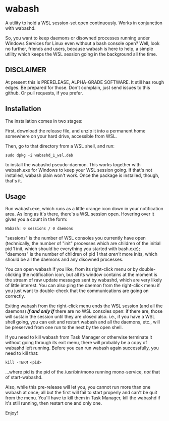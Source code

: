 # wabash

A utility to hold a WSL session-set open continuously. Works in conjunction with wabashd.

So, you want to keep daemons or disowned processes running under Windows Services for Linux even without a bash console open? Well, look no further, friends and users, because wabash is here to help, a simple utility which keeps the WSL session going in the background all the time.

## DISCLAIMER

At present this is PRERELEASE, ALPHA-GRADE SOFTWARE. It still has rough edges. Be prepared for those. Don't complain, just send issues to this github. Or pull requests, if you prefer.

## Installation

The installation comes in two stages:

First, download the release file, and unzip it into a permanent home somewhere on your hard drive, accessible from WSL.

Then, go to that directory from a WSL shell, and run:

    sudo dpkg -i wabashd_1_wsl.deb
    
to install the wabashd pseudo-daemon. This works together with wabash.exe for Windows to keep your WSL session going. If that's not installed, wabash plain won't work. Once the package is installed, though, that's it.

## Usage

Run wabash.exe, which runs as a little orange icon down in your notification area. As long as it's there, there's a WSL session open. Hovering over it gives you a count in the form:

    Wabash: 0 sessions / 0 daemons
    
"sessions" is the number of WSL consoles you currently have open (technically, the number of "init" processes which are children of the initial pid 1 init, which should be everything you started with bash.exe); "daemons" is the number of children of pid 1 that _aren't_ more inits, which should be all the daemons and any disowned processes.

You can open wabash if you like, from its right-click menu or by double-clicking the notification icon, but all its window contains at the moment is the stream of raw update messages sent by wabashd, which are very likely of little interest. You can also ping the daemon from the right-click menu if you just want to double-check that the communications are going on correctly.

Exiting wabash from the right-click menu ends the WSL session (and all the daemons) ***if and only if*** there are no WSL consoles open: if there are, those will sustain the session until they are closed also. i.e., if you have a WSL shell going, you can exit and restart wabash and all the daemons, etc., will be preserved from one run to the next by the open shell.

If you need to kill wabash from Task Manager or otherwise terminate it without going through its exit menu, there will probably be a copy of wabashd left running. Before you can run wabash again successfully, you need to kill that:

    kill -TERM <pid>

...where pid is the pid of the /usr/bin/mono running mono-service, *not* that of start-wabashd.

Also, while this pre-release will let you, you cannot run more than one wabash at once; all but the first will fail to start properly and can't be quit from the menu. You'll have to kill them in Task Manager, kill the wabashd if it's still running, then restart one and only one.

Enjoy!
